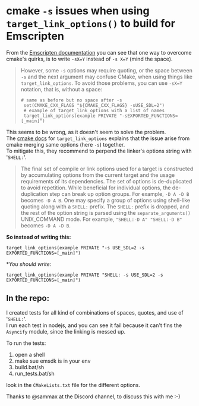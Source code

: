 # cmake `-s` issues when using `target_link_options()` to build for Emscripten

From the [Emscripten documentation](https://emscripten.org/docs/getting_started/FAQ.html?highlight=faq#how-do-i-specify-s-options-in-a-cmake-project) 
you can see that one way to overcome cmake's quirks,
is to write `-sX=Y` instead of `-s X=Y` (mind the space).
> However, some ``-s`` options may require quoting, or the space between ``-s``
and the next argument may confuse CMake, when using things like
``target_link_options``. To avoid those problems, you can use ``-sX=Y``
notation, that is, without a space:
> ```
> # same as before but no space after -s
>  set(CMAKE_CXX_FLAGS "${CMAKE_CXX_FLAGS} -sUSE_SDL=2")
>  # example of target_link_options with a list of names
>  target_link_options(example PRIVATE "-sEXPORTED_FUNCTIONS=[_main]")
>```

This seems to be wrong, as it doesn't seem to solve the problem.  
The [cmake docs](https://cmake.org/cmake/help/latest/command/target_link_options.html) for `target_link_options` 
explains that the issue arise from cmake merging same options (here `-s`) together.  
To mitigate this, they recommend to perpend the linker's options string with '`SHELL:`'.  
>The final set of compile or link options used for a target is constructed by accumulating options from the current target and the usage requirements of its dependencies. The set of options is de-duplicated to avoid repetition. While beneficial for individual options, the de-duplication step can break up option groups. For example, `-D A -D B` becomes `-D A B`. One may specify a group of options using shell-like quoting along with a `SHELL:` prefix. The `SHELL:` prefix is dropped, and the rest of the option string is parsed using the `separate_arguments()` UNIX_COMMAND mode. For example, `"SHELL:-D A" "SHELL:-D B"` becomes `-D A -D B`.


**So instead of writing this:**

```
target_link_options(example PRIVATE "-s USE_SDL=2 -s EXPORTED_FUNCTIONS=[_main]")
```

**You should write:*
```
target_link_options(example PRIVATE "SHELL: -s USE_SDL=2 -s EXPORTED_FUNCTIONS=[_main]")
```

## In the repo:
I created tests for all kind of combinations of spaces, quotes, and use of '`SHELL:`'.  
I run each test in nodejs, and you can see it fail because it can't fins the `Asyncify` module, since the linking is messed up.  

To run the tests:  
1. open a shell
2. make sue emsdk is in your env
3. build.bat/sh
4. run_tests.bat/sh

look in the `CMakeLists.txt` file for the different options.

Thanks to @sammax at the Discord channel, to discuss this with me :-)